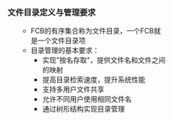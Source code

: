 <div style="float: left; width: 64%; padding: 1%;">

### 文件目录定义与管理要求

<ul>

- FCB的有序集合称为文件目录，一个FCB就是一个文件目录项
- 目录管理的基本要求：
  - 实现"按名存取"，提供文件名和文件之间的映射
  - 提高目录检索速度，提升系统性能
  - 支持多用户文件共享
  - 允许不同用户使用相同文件名
  - 通过树形结构实现目录管理

</ul>
</div>
<div style="float: right; width: 26%; padding: 1%;">

</div>
<div style="clear: both;"></div>
